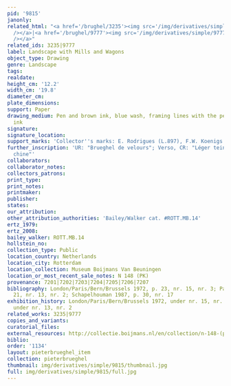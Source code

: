 ```yaml
---
pid: '9815'
janonly: 
related_html: "<a href='/brughel/3235'><img src='/img/derivatives/simple/3235/thumbnail.jpg'
  /></a>|<a href='/brughel/9777'><img src='/img/derivatives/simple/9777/thumbnail.jpg'
  /></a>"
related_ids: 3235|9777
label: Landscape with Mills and Wagons
object_type: Drawing
genre: Landscape
tags: 
realdate: 
height_cm: '12.2'
width_cm: '19.8'
diameter_cm: 
plate_dimensions: 
support: Paper
drawing_medium: Pen and brown ink, blue wash, framing lines with the pen in brown
  ink
signature: 
signature_location: 
support_marks: 'Collector''s marks: E. Rodrigues (L.897), F.W. Koenigs (L.1023a)'
further_inscription: 'UR: "Brueghel de velours"; Verso, CR: "Léger teint encre de
  chine"'
collaborators: 
collaborator_notes: 
collectors_patrons: 
print_type: 
print_notes: 
printmaker: 
publisher: 
states: 
our_attribution: 
other_attribution_authorities: 'Bailey/Walker cat. #ROTT.MB.14'
ertz_1979: 
ertz_2008: 
bailey_walker: ROTT.MB.14
hollstein_no: 
collection_type: Public
location_country: Netherlands
location_city: Rotterdam
location_collection: Museum Boijmans Van Beuningen
location_or_most_recent_sale_notes: N 148 (PK)
provenance: 7201|7202|7203|7204|7205|7206|7207
bibliography: London/Paris/Bern/Brussels 1972, p. 23, nr. 15, nr. 3; Paris 1974, p.
  21, nr. 13, nr. 2; Schapelhouman 1987, p. 30, nr. 17
exhibition_history: London/Paris/Bern/Brussels 1972, under nr. 15, nr. 3|Paris 1974,
  under nr. 13, nr. 2
related_works: 3235|9777
copies_and_variants: 
curatorial_files: 
external_resources: http://collectie.boijmans.nl/en/collection/n-148-(pk)
biblio: 
order: '1134'
layout: pieterbrueghel_item
collection: pieterbrueghel
thumbnail: img/derivatives/simple/9815/thumbnail.jpg
full: img/derivatives/simple/9815/full.jpg
---
```

